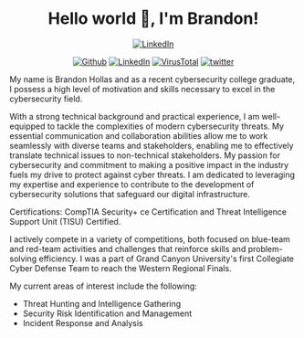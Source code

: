 <h1 align = "center"> Hello  world 👋, I'm Brandon!</h1>

<p align="center">
  <a href="https://www.linkedin.com/in/brandon-hollas/"><img alt="LinkedIn" src="https://img.shields.io/badge/linkedin-%230077B5.svg?style=for-the-badge&logo=linkedin&logoColor=white" /></a>
</p>

<p style="text-align:center"> <a href="https://github.com/Fazqix" target="_blank"><img alt="Github"
src="https://img.shields.io/badge/GitHub-black?&style=flat&logo=Github&logoColor=white" /></a>
<a href="https://www.linkedin.com/in/brandon-hollas/" target="_blank"><img alt="LinkedIn"
src="https://img.shields.io/badge/Linkedin-white?&style=flat&logo=linkedin&logoColor=blue" /></a>
<a href="https://www.virustotal.com/gui/user/Fazqix" target="_blank"><img alt="VirusTotal"
src="https://img.shields.io/badge/VirusTotal-white?&style=flat&logo=virustotal&logoColor=blue" /></a>
<a href="https://twitter.com/Fazqix" target="_blank"><img alt="twitter"
src="https://img.shields.io/badge/Twitter-white?&style=flat&logo=twitter&logoColor=blue" /></a>

My name is Brandon Hollas and as a recent cybersecurity college graduate, I possess a high level of motivation and skills necessary to excel in the cybersecurity field. 

With a strong technical background and practical experience, I am well-equipped to tackle the complexities of modern cybersecurity threats. My essential communication and collaboration abilities allow me to work seamlessly with diverse teams and stakeholders, enabling me to effectively translate technical issues to non-technical stakeholders. My passion for cybersecurity and commitment to making a positive impact in the industry fuels my drive to protect against cyber threats. I am dedicated to leveraging my expertise and experience to contribute to the development of cybersecurity solutions that safeguard our digital infrastructure.

Certifications: CompTIA Security+ ce Certification and Threat Intelligence Support Unit (TISU) Certified.

I actively compete in a variety of competitions, both focused on blue-team and red-team activities and challenges that reinforce skills and problem-solving efficiency. I was a part of Grand Canyon University's first Collegiate Cyber Defense Team to reach the Western Regional Finals.

My current areas of interest include the following:
- Threat Hunting and Intelligence Gathering
- Security Risk Identification and Management
- Incident Response and Analysis
